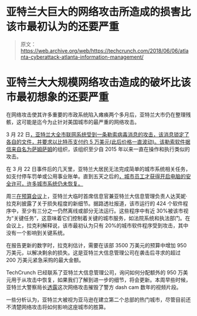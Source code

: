 # 亚特兰大巨大的网络攻击所造成的损害比该市最初认为的还要严重 

> 原文：<https://web.archive.org/web/https://techcrunch.com/2018/06/06/atlanta-cyberattack-atlanta-information-management/>

# 亚特兰大大规模网络攻击造成的破坏比该市最初想象的还要严重

在网络攻击使其许多重要的市政系统陷入瘫痪两个多月后，亚特兰大市仍在整理残骸，这可能是迄今为止针对美国城市的最严重的网络攻击。

3 月 22 日[，亚特兰大全市联网系统受到一条勒索病毒消息的攻击，该消息锁定了各自的文件，并要求以比特币支付约 5 万美元(此后价格一直波动)。该勒索软件据信来自名为](https://web.archive.org/web/20221209034716/https://www.atlantaga.gov/government/ransomware-cyberattack-information)[萨姆萨姆](https://web.archive.org/web/20221209034716/https://blog.malwarebytes.com/cybercrime/2018/05/samsam-ransomware-need-know/)的组织，该组织至少自 2015 年以来一直在操作和执行类似的攻击。

在 3 月 22 日事件后的几天里，亚特兰大居民无法完成简单的城市系统相关任务，如支付停车罚单或公用事业账单。直到五天之后的[，城市员工才获得开启电脑的安全许可，许多城市系统仍未恢复。](https://web.archive.org/web/20221209034716/https://www.nytimes.com/2018/03/27/us/cyberattack-atlanta-ransomware.html)

周三[在预算会议](https://web.archive.org/web/20221209034716/https://www.atlantaga.gov/government/channel-26/watch-channel-26-live)上，亚特兰大临时首席信息官兼亚特兰大信息管理负责人达芙妮·拉克利披露了关于损失程度的新细节。据路透社报道，该市运行的 424 个软件程序中，至少有三分之一仍然离线或部分无法运行。这些程序中有近 30%被该市视为“关键任务”，这意味着它们控制着关键的城市服务，如法院系统和执法部门。在会议上，拉克利解释说，该市最初认为只有 20%的城市软件程序受到攻击，其中没有一个影响到关键系统。

在报告更新的数字时，拉克利估计，需要在该部 3500 万美元的预算中增加 950 万美元，以解决剩余的损失。这是亚特兰大信息管理公司在袭击后寻求的超过 200 万美元紧急采购的最大金额。

TechCrunch 已经联系了亚特兰大信息管理公司，询问如何分配额外的 950 万美元用于从攻击中恢复，如果我们了解到进一步的细节，将会更新。本周早些时候，亚特兰大警察局长[透露](https://web.archive.org/web/20221209034716/https://www.myajc.com/news/local/atlanta-police-recovering-from-breach-years-dashcam-video-lost/dowuJGBMcW7PLOdK0UhgJJ/)这次网络攻击摧毁了警方 dash cam 数年的视频片段。

一些分析认为，亚特兰大被视为亚马逊在建立第二个总部的热门城市，尽管目前还不清楚网络攻击将如何影响这座城市的胜算。